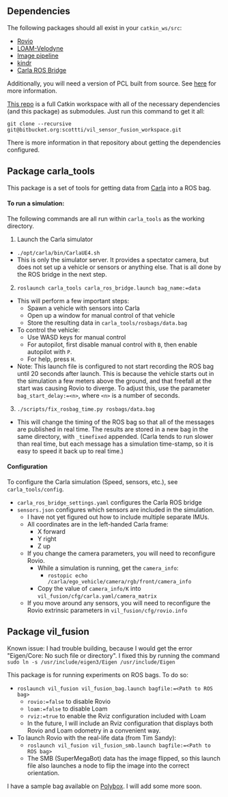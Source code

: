 
## Dependencies

The following packages should all exist in your `catkin_ws/src`:

 - [Rovio](https://github.com/ethz-asl/rovio)
 - [LOAM-Velodyne](https://github.com/laboshinl/loam_velodyne)
 - [Image pipeline](https://github.com/ros-perception/image_pipeline)
 - [kindr](https://github.com/ANYbotics/kindr)
 - [Carla ROS Bridge](https://github.com/carla-simulator/ros-bridge)

Additionally, you will need a version of PCL built from source. 
See [here](https://github.com/laboshinl/loam_velodyne/issues/71) for more information.

[This repo](https://bitbucket.org/scottti/vil_sensor_fusion_workspace/src) is a full Catkin workspace with all of
the necessary dependencies (and this package) as submodules. Just run this command to get it all:

    git clone --recursive git@bitbucket.org:scottti/vil_sensor_fusion_workspace.git

There is more information in that repository about getting the dependencies configured.

## Package carla_tools

This package is a set of tools for getting data from [Carla](https://carla.readthedocs.io/en/latest/) into
a ROS bag.

#### To run a simulation:

The following commands are all run within `carla_tools` as the working directory.

 1. Launch the Carla simulator
   - `./opt/carla/bin/CarlaUE4.sh`
   - This is only the simulator server. It provides a spectator camera, but does not set up a vehicle or sensors
     or anything else. That is all done by the ROS bridge in the next step.
 2. `roslaunch carla_tools carla_ros_bridge.launch bag_name:=data`
   - This will perform a few important steps:
     - Spawn a vehicle with sensors into Carla
     - Open up a window for manual control of that vehicle
     - Store the resulting data in `carla_tools/rosbags/data.bag`
   - To control the vehicle:
     - Use WASD keys for manual control
     - For autopilot, first disable manual control with `B`, then enable autopilot with `P`.
     - For help, press `H`.
   - Note: This launch file is configured to not start recording the ROS bag until 20 seconds after launch.
     This is because the vehicle starts out in the simulation a few meters above the ground, and that freefall at the
     start was causing Rovio to diverge. To adjust this, use the parameter `bag_start_delay:=<n>`, where `<n>` is
     a number of seconds.
 3. `./scripts/fix_rosbag_time.py rosbags/data.bag`
   - This will change the timing of the ROS bag so that all of the messages are published in real time. The results
     are stored in a new bag in the same directory, with `_timefixed` appended. (Carla tends
     to run slower than real time, but each message has a simulation time-stamp, so it is easy to speed it back
     up to real time.)
 
#### Configuration

To configure the Carla simulation (Speed, sensors, etc.), see `carla_tools/config`.

 - `carla_ros_bridge_settings.yaml` configures the Carla ROS bridge
 - `sensors.json` configures which sensors are included in the simulation. 
   - I have not yet figured out how to include multiple separate IMUs.
   - All coordinates are in the left-handed Carla frame:
     - X forward
     - Y right
     - Z up
   - If you change the camera parameters, you will need to reconfigure Rovio.
     - While a simulation is running, get the `camera_info`:
       - `rostopic echo /carla/ego_vehicle/camera/rgb/front/camera_info`
     - Copy the value of `camera_info/K` into `vil_fusion/cfg/carla.yaml/camera_matrix`
   - If you move around any sensors, you will need to reconfigure the Rovio extrinsic parameters
     in `vil_fusion/cfg/rovio.info`

## Package vil_fusion

Known issue: I had trouble building, because I would get the error "Eigen/Core: No such file or directory".
I fixed this by running the command `sudo ln -s /usr/include/eigen3/Eigen /usr/include/Eigen`

This package is for running experiments on ROS bags. To do so:

 - `roslaunch vil_fusion vil_fusion_bag.launch bagfile:=<Path to ROS bag>`
   - `rovio:=false` to disable Rovio
   - `loam:=false` to disable Loam
   - `rviz:=true` to enable the Rviz configuration included with Loam
   - In the future, I will include an Rviz configuration that displays both Rovio and Loam odometry in a convenient way.
 - To launch Rovio with the real-life data (from Tim Sandy):
   - `roslaunch vil_fusion vil_fusion_smb.launch bagfile:=<Path to ROS bag>`
   - The SMB (SuperMegaBot) data has the image flipped, so this launch file also launches
     a node to flip the image into the correct orientation.

I have a sample bag available on [Polybox](https://polybox.ethz.ch/index.php/s/RqxMMW2CLFNMDpx). 
I will add some more soon.